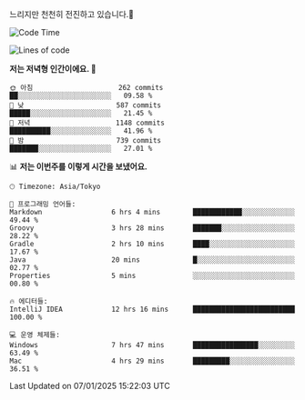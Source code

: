 느리지만 천천히 전진하고 있습니다.🐢

<!--START_SECTION:waka-->
![Code Time](http://img.shields.io/badge/Code%20Time-1%2C510%20hrs%207%20mins-blue)

![Lines of code](https://img.shields.io/badge/%EC%A0%80%EB%8A%94%20%EC%97%AC%ED%83%9C%EA%B9%8C%EC%A7%80%20-919.0%20thousand%20%EC%A4%84%EC%9D%98%20%EC%BD%94%EB%93%9C%EB%A5%BC%20%EC%9E%91%EC%84%B1%ED%96%88%EC%96%B4%EC%9A%94.-blue)

**저는 저녁형 인간이에요. 🦉** 

```text
🌞 아침                     262 commits         ██░░░░░░░░░░░░░░░░░░░░░░░   09.58 % 
🌆 낮　                     587 commits         █████░░░░░░░░░░░░░░░░░░░░   21.45 % 
🌃 저녁                     1148 commits        ██████████░░░░░░░░░░░░░░░   41.96 % 
🌙 밤　                     739 commits         ███████░░░░░░░░░░░░░░░░░░   27.01 % 
```


📊 **저는 이번주를 이렇게 시간을 보냈어요.** 

```text
🕑︎ Timezone: Asia/Tokyo

💬 프로그래밍 언어들: 
Markdown                 6 hrs 4 mins        ████████████░░░░░░░░░░░░░   49.44 % 
Groovy                   3 hrs 28 mins       ███████░░░░░░░░░░░░░░░░░░   28.22 % 
Gradle                   2 hrs 10 mins       ████░░░░░░░░░░░░░░░░░░░░░   17.67 % 
Java                     20 mins             █░░░░░░░░░░░░░░░░░░░░░░░░   02.77 % 
Properties               5 mins              ░░░░░░░░░░░░░░░░░░░░░░░░░   00.80 % 

🔥 에디터들: 
IntelliJ IDEA            12 hrs 16 mins      █████████████████████████   100.00 % 

💻 운영 체제들: 
Windows                  7 hrs 47 mins       ████████████████░░░░░░░░░   63.49 % 
Mac                      4 hrs 29 mins       █████████░░░░░░░░░░░░░░░░   36.51 % 
```


 Last Updated on 07/01/2025 15:22:03 UTC
<!--END_SECTION:waka-->
